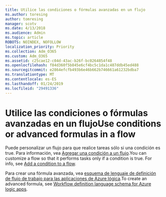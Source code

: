```yaml
---
title: Utilice las condiciones o fórmulas avanzadas en un flujo
ms.author: toresing
author: tomresing
manager: scotv
ms.date: 4/13/2018
ms.audience: Admin
ms.topic: article
ROBOTS: NOINDEX, NOFOLLOW
localization_priority: Priority
ms.collection: Adm_O365
ms.custom: Adm_O365
ms.assetid: c25cae12-c04d-43ac-b26f-bc0264854f48
ms.openlocfilehash: f84d360f5b845e6cf4bc5c1da1c487ddb45ed488
ms.sourcegitcommit: e2864efcfb493b6e46b662b746661a61232bdba7
ms.translationtype: MT
ms.contentlocale: es-ES
ms.lasthandoff: 01/24/2019
ms.locfileid: "29491336"
---
```

# <a name="use-conditions-or-advanced-formulas-in-a-flow"></a><span data-ttu-id="baa41-102">Utilice las condiciones o fórmulas avanzadas en un flujo</span><span class="sxs-lookup"><span data-stu-id="baa41-102">Use conditions or advanced formulas in a flow</span></span>

<span data-ttu-id="baa41-p101">Puede personalizar un flujo para que realice tareas sólo si una condición es true. Para información, vea [Agregar una condición a un flujo](https://go.microsoft.com/fwlink/?linkid=872112).</span><span class="sxs-lookup"><span data-stu-id="baa41-p101">You can customize a flow so that it performs tasks only if a condition is true. For info, see [Add a condition to a flow](https://go.microsoft.com/fwlink/?linkid=872112).</span></span>
  
<span data-ttu-id="baa41-105">Para crear una fórmula avanzada, vea [esquema de lenguaje de definición de flujo de trabajo para las aplicaciones de Azure lógica](https://aka.ms/logicexpressions).</span><span class="sxs-lookup"><span data-stu-id="baa41-105">To create an advanced formula, see [Workflow definition language schema for Azure logic apps](https://aka.ms/logicexpressions).</span></span>
  

